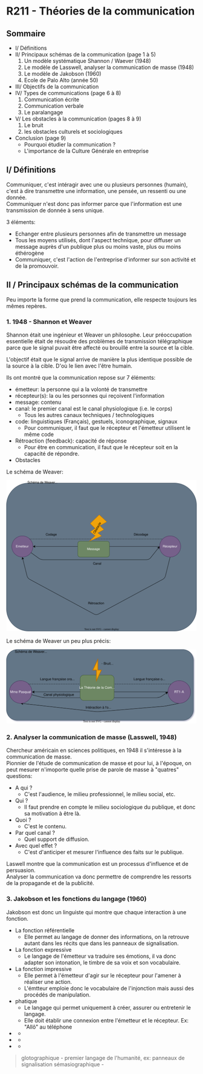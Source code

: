 # R211 - Théories de la communication

## Sommaire

- I/ Définitions
- II/ Principaux schémas de la communication (page 1 à 5)
  1. Un modèle systématique Shannon / Waever (1948)
  1. Le modèle de Lasswell, analyser la communication de masse (1948)
  1. Le modèle de Jakobson (1960)
  1. Ecole de Palo Alto (année 50)
- III/ Objectifs de la communication
- IV/ Types de communications (page 6 à 8)
  1. Communication écrite
  1. Communication verbale
  1. Le paralangage
- V/ Les obstacles à la communication (pages 8 à 9)
  1. Le bruit
  2. les obstacles culturels et sociologiques
- Conclusion (page 9)
  - Pourquoi étudier la communication ?
  - L'importance de la Culture Générale en entreprise

## I/ Définitions

Communiquer, c'est intéragir avec une ou plusieurs personnes (humain), c'est à dire
transmettre une information, une pensée, un ressenti ou une donnée.  
Communiquer n'est donc pas informer parce que l'information est une transmission de donnée à sens unique.

3 éléments:

- Echanger entre plusieurs personnes afin de transmettre un message
- Tous les moyens utilisés, dont l'aspect technique, pour diffuser un message auprès d'un publique plus ou moins vaste, plus ou moins éthérogène
- Communiquer, c'est l'action de l'entreprise d'informer sur son activité et de la promouvoir.

## II / Principaux schémas de la communication

Peu importe la forme que prend la communication, elle respecte toujours les mêmes repères.

### 1. 1948 - Shannon et Weaver

Shannon était une ingénieur et Weaver un philosophe. Leur préoccupation 
essentielle était de résoudre des problèmes de transmission télégraphique parce 
que le signal puvait être affecté ou brouillé entre la source et la cible.

L'objectif était que le signal arrive de manière la plus identique possible de la source à la cible. D'où le lien avec l'être humain.

Ils ont montré que la communication repose sur 7 éléments:

- émetteur: la personne qui a la volonté de transmettre
- récepteur(s): la ou les personnes qui reçoivent l'information
- message: contenu 
- canal: le premier canal est le canal physiologique (i.e. le corps)
  - Tous les autres canaux techniques / technologiques
- code: linguistiques (Français), gestuels, iconographique, signaux
  - Pour communiquer, il faut que le récepteur et l'émetteur utilisent le même code
- Rétroaction (feedback): capacité de réponse
  - Pour être en communication, il faut que le récepteur soit en la capacité de répondre.
- Obstacles

Le schéma de Weaver:

![scheme-standard](src/img/schema-weaver.drawio.svg)

Le schéma de Weaver un peu plus précis:

![my-scheme-standard](src/img/my-schema-weaver.drawio.svg)

### 2. Analyser la communication de masse (Lasswell, 1948)

Chercheur américain en sciences politiques, en 1948 il s'intéresse à la communication de masse.  
Pionnier de l'étude de communication de masse et pour lui, à l'époque, on peut mesurer n'imoporte quelle prise de parole de masse
à "quatres" questions:

- A qui ?
  - C'est l'audience, le milieu professionnel, le milieu social, etc.
- Qui ?
  - Il faut prendre en compte le milieu sociologique du publique, et donc sa motivation à être là.
- Quoi ?
  - C'est le contenu.
- Par quel canal ?
  - Quel support de diffusion.
- Avec quel effet ?
  - C'est d'anticiper et mesurer l'influence des faits sur le publique.

Laswell montre que la communication est un processus d'influence et de persuasion.  
Analyser la communication va donc permettre de comprendre les ressorts de la propagande et de la publicité.

### 3. Jakobson et les fonctions du langage (1960)

Jakobson est donc un linguiste qui montre que chaque interaction à une fonction.

- La fonction référentielle
  - Elle permet au langage de donner des informations, on la retrouve autant dans les récits que dans les panneaux de signalisation.
- La fonction expressive
  - Le langage de l'émetteur va traduire ses émotions, il va donc adapter son intonation, le timbre de sa voix et son vocabulaire.
- La fonction impressive
  - Elle permet à l'émetteur d'agir sur le récepteur pour l'amener à réaliser une action.
  - L'émtteur emploie donc le vocabulaire de l'injonction mais aussi des procédés de manipulation.
- phatique
  - Le langage qui permet uniquement à créer, assurer ou entretenir le langage.
  - Elle doit établir une connexion entre l'émetteur et le récepteur. Ex: "Allô" au téléphone
- -
- -
- -

> glotographique - premier langage de l'humanité, ex: panneaux de signalisation
> sémasiographique -
